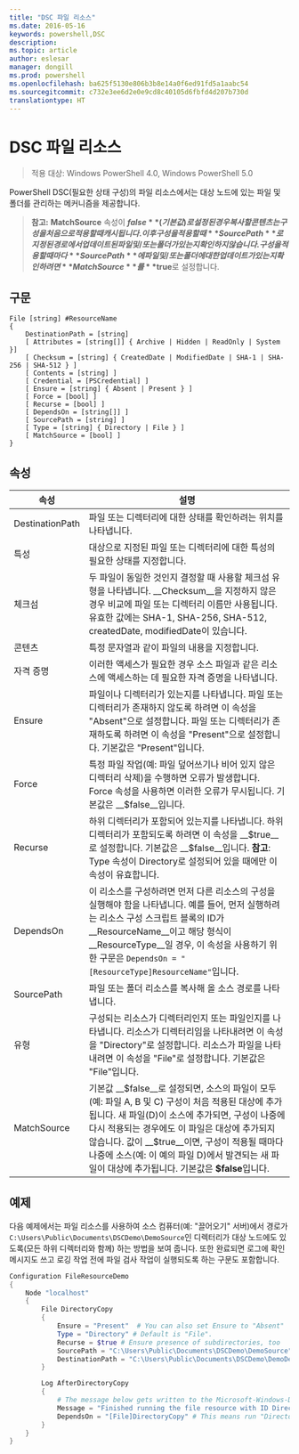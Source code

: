 ```yaml
---
title: "DSC 파일 리소스"
ms.date: 2016-05-16
keywords: powershell,DSC
description: 
ms.topic: article
author: eslesar
manager: dongill
ms.prod: powershell
ms.openlocfilehash: ba625f5130e806b3b8e14a0f6ed91fd5a1aabc54
ms.sourcegitcommit: c732e3ee6d2e0e9cd8c40105d6fbfd4d207b730d
translationtype: HT
---
```

# <a name="dsc-file-resource"></a>DSC 파일 리소스

> 적용 대상: Windows PowerShell 4.0, Windows PowerShell 5.0

PowerShell DSC(필요한 상태 구성)의 파일 리소스에서는 대상 노드에 있는 파일 및 폴더를 관리하는 메커니즘을 제공합니다.

>**참고:** **MatchSource** 속성이 **$false**(기본값)로 설정된 경우 복사할 콘텐츠는 구성을 처음으로 적용할 때 캐시됩니다. 
>이후 구성을 적용할 때 **SourcePath**로 지정된 경로에서 업데이트된 파일 및/또는 폴더가 있는지 확인하지 않습니다. 구성을 적용할 때마다 **SourcePath**에 파일 및/또는 폴더에 대한 업데이트가 있는지 확인하려면 **MatchSource**를 **$true**로 설정합니다. 

## <a name="syntax"></a>구문
```
File [string] #ResourceName
{
    DestinationPath = [string]
    [ Attributes = [string[]] { Archive | Hidden | ReadOnly | System }]
    [ Checksum = [string] { CreatedDate | ModifiedDate | SHA-1 | SHA-256 | SHA-512 } ]
    [ Contents = [string] ]
    [ Credential = [PSCredential] ]
    [ Ensure = [string] { Absent | Present } ] 
    [ Force = [bool] ]
    [ Recurse = [bool] ]
    [ DependsOn = [string[]] ]
    [ SourcePath = [string] ]
    [ Type = [string] { Directory | File } ] 
    [ MatchSource = [bool] ]
}
```

## <a name="properties"></a>속성

|  속성  |  설명   | 
|---|---| 
| DestinationPath| 파일 또는 디렉터리에 대한 상태를 확인하려는 위치를 나타냅니다.| 
| 특성| 대상으로 지정된 파일 또는 디렉터리에 대한 특성의 필요한 상태를 지정합니다.| 
| 체크섬| 두 파일이 동일한 것인지 결정할 때 사용할 체크섬 유형을 나타냅니다. __Checksum__을 지정하지 않은 경우 비교에 파일 또는 디렉터리 이름만 사용됩니다. 유효한 값에는 SHA-1, SHA-256, SHA-512, createdDate, modifiedDate이 있습니다.| 
| 콘텐츠| 특정 문자열과 같이 파일의 내용을 지정합니다.| 
| 자격 증명| 이러한 액세스가 필요한 경우 소스 파일과 같은 리소스에 액세스하는 데 필요한 자격 증명을 나타냅니다.| 
| Ensure| 파일이나 디렉터리가 있는지를 나타냅니다. 파일 또는 디렉터리가 존재하지 않도록 하려면 이 속성을 "Absent"으로 설정합니다. 파일 또는 디렉터리가 존재하도록 하려면 이 속성을 "Present"으로 설정합니다. 기본값은 "Present"입니다.| 
| Force| 특정 파일 작업(예: 파일 덮어쓰기나 비어 있지 않은 디렉터리 삭제)을 수행하면 오류가 발생합니다. Force 속성을 사용하면 이러한 오류가 무시됩니다. 기본값은 __$false__입니다.| 
| Recurse| 하위 디렉터리가 포함되어 있는지를 나타냅니다. 하위 디렉터리가 포함되도록 하려면 이 속성을 __$true__로 설정합니다. 기본값은 __$false__입니다. **참고**: Type 속성이 Directory로 설정되어 있을 때에만 이 속성이 유효합니다.| 
| DependsOn | 이 리소스를 구성하려면 먼저 다른 리소스의 구성을 실행해야 함을 나타냅니다. 예를 들어, 먼저 실행하려는 리소스 구성 스크립트 블록의 ID가 __ResourceName__이고 해당 형식이 __ResourceType__일 경우, 이 속성을 사용하기 위한 구문은 `DependsOn = "[ResourceType]ResourceName"`입니다.| 
| SourcePath| 파일 또는 폴더 리소스를 복사해 올 소스 경로를 나타냅니다.| 
| 유형| 구성되는 리소스가 디렉터리인지 또는 파일인지를 나타냅니다. 리소스가 디렉터리임을 나타내려면 이 속성을 "Directory"로 설정합니다. 리소스가 파일을 나타내려면 이 속성을 "File"로 설정합니다. 기본값은 "File"입니다.| 
| MatchSource| 기본값 __$false__로 설정되면, 소스의 파일이 모두(예: 파일 A, B 및 C) 구성이 처음 적용된 대상에 추가됩니다. 새 파일(D)이 소스에 추가되면, 구성이 나중에 다시 적용되는 경우에도 이 파일은 대상에 추가되지 않습니다. 값이 __$true__이면, 구성이 적용될 때마다 나중에 소스(예: 이 예의 파일 D)에서 발견되는 새 파일이 대상에 추가됩니다. 기본값은 **$false**입니다.| 

## <a name="example"></a>예제

다음 예제에서는 파일 리소스를 사용하여 소스 컴퓨터(예: "끌어오기" 서버)에서 경로가 `C:\Users\Public\Documents\DSCDemo\DemoSource`인 디렉터리가 대상 노드에도 있도록(모든 하위 디렉터리와 함께) 하는 방법을 보여 줍니다. 또한 완료되면 로그에 확인 메시지도 쓰고 로깅 작업 전에 파일 검사 작업이 실행되도록 하는 구문도 포함합니다.

```powershell
Configuration FileResourceDemo
{
    Node "localhost"
    {
        File DirectoryCopy
        {
            Ensure = "Present"  # You can also set Ensure to "Absent"
            Type = "Directory" # Default is "File".
            Recurse = $true # Ensure presence of subdirectories, too
            SourcePath = "C:\Users\Public\Documents\DSCDemo\DemoSource"
            DestinationPath = "C:\Users\Public\Documents\DSCDemo\DemoDestination"    
        }

        Log AfterDirectoryCopy
        {
            # The message below gets written to the Microsoft-Windows-Desired State Configuration/Analytic log
            Message = "Finished running the file resource with ID DirectoryCopy"
            DependsOn = "[File]DirectoryCopy" # This means run "DirectoryCopy" first.
        }
    }
}
```

